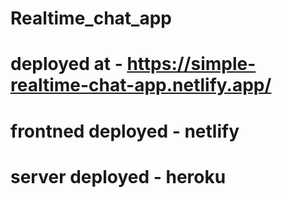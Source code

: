 # Realtime_chat_app
# deployed at - https://simple-realtime-chat-app.netlify.app/
# frontned deployed - netlify
# server deployed - heroku
